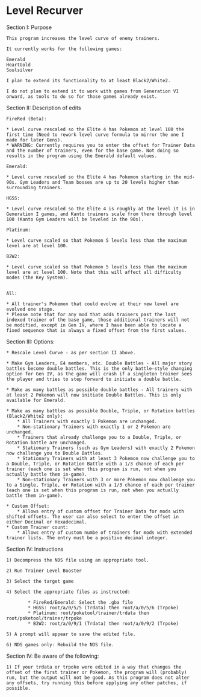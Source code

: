 # Level Recurver

Section I: Purpose

	This program increases the level curve of enemy trainers.

	It currently works for the following games:

	Emerald
	HeartGold
	Soulsilver

	I plan to extend its functionality to at least Black2/White2.

	I do not plan to extend it to work with games from Generation VI onward, as tools to do so for those games already exist.

Section II: Description of edits

	FireRed (Beta):
	
	* Level curve rescaled so the Elite 4 has Pokemon at level 100 the first time (Need to rework level curve formula to mirror the one I made for later Gens).
	* WARNING: Currently requires you to enter the offset for Trainer Data and the number of trainers, even for the base game. Not doing so results in the program using the Emerald default values.

	Emerald:
	
	* Level curve rescaled so the Elite 4 has Pokemon starting in the mid-90s. Gym Leaders and Team bosses are up to 20 levels higher than surrounding trainers.

	HGSS:

	* Level curve rescaled so the Elite 4 is roughly at the level it is in Generation I games, and Kanto trainers scale from there through level 100 (Kanto Gym Leaders will be leveled in the 90s).
	
	Platinum:

	* Level curve scaled so that Pokemon 5 levels less than the maximum level are at level 100.
	
	B2W2:
	
	* Level curve scaled so that Pokemon 5 levels less than the maximum level are at level 100. Note that this will affect all difficulty modes (the Key System). 
	

	All:

	* All trainer's Pokemon that could evolve at their new level are evolved one stage.
	* Please note that for any mod that adds trainers past the last indexed trainer of the base game, those additional trainers will not be modified, except in Gen IV, where I have been able to locate a fixed sequence that is always a fixed offset from the first values.

Section III: Options:

	* Rescale Level Curve - as per section II above.

	* Make Gym Leaders, E4 members, etc. Double Battles - All major story battles become double battles. This is the only battle-style changing option for Gen IV, as the game will crash if a singleton trainer sees the player and tries to step forward to initiate a double battle.
	
	* Make as many battles as possible double battles - All trainers with at least 2 Pokemon will now initiate Double Battles. This is only available for Emerald.
	
	* Make as many battles as possible Double, Triple, or Rotation battles (Black2/White2 only):
		* All Trainers with exactly 1 Pokemon are unchanged.
		* Non-stationary Trainers with exactly 1 or 2 Pokemon are unchanged.
		* Trainers that already challenge you to a Double, Triple, or Rotation battle are unchanged.
		* Stationary Trainers (such as Gym Leaders) with exactly 2 Pokemon now challenge you to Double Battles.
		* Stationary Trainers with at least 3 Pokemon now challenge you to a Double, Triple, or Rotation Battle with a 1/3 chance of each per trainer (each one is set when this program is run, not when you actually battle them in-game).
		* Non-stationary Trainers with 3 or more Pokemon now challenge you to a Single, Triple, or Rotation with a 1/3 chance of each per trainer (each one is set when this program is run, not when you actually battle them in-game).
		
	* Custom Offset:
		* Allows entry of custom offset for Trainer Data for mods with shifted offsets. The user can also select to enter the offset in either Decimal or Hexadecimal.
	* Custom Trainer count:
		* Allows entry of custom numbe of trainers for mods with extended trainer lists. The entry must be a positive decimal integer.

Section IV: Instructions

	1) Decompress the NDS file using an appropriate tool.

	2) Run Trainer Level Booster

	3) Select the target game

	4) Select the appropriate files as instructed:

			* FireRed/Emerald: Select the .gba file
			* HGSS: root/a/0/5/5 (Trdata) then root/a/0/5/6 (Trpoke)
			* Platinum: root/poketool/trainer/trdata then root/poketool/trainer/trpoke
			* B2W2: root/a/0/9/1 (Trdata) then root/a/0/9/2 (Trpoke)
	
	5) A prompt will appear to save the edited file.
	
	6) NDS games only: Rebuild the NDS file.
	
Section IV: Be aware of the following:

	1) If your trdata or trpoke were edited in a way that changes the offset of the first trainer or Pokemon, the program will (probably) run, but the output will not be good. As this program does not alter any offsets, try running this before applying any other patches, if possible.
